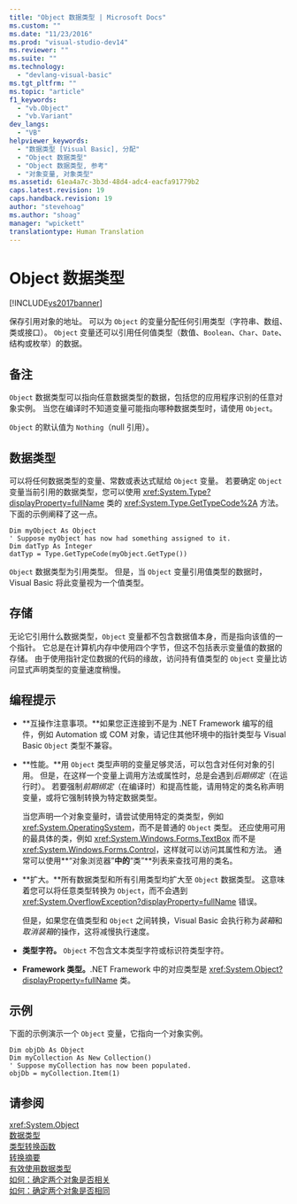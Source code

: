 ```yaml
---
title: "Object 数据类型 | Microsoft Docs"
ms.custom: ""
ms.date: "11/23/2016"
ms.prod: "visual-studio-dev14"
ms.reviewer: ""
ms.suite: ""
ms.technology: 
  - "devlang-visual-basic"
ms.tgt_pltfrm: ""
ms.topic: "article"
f1_keywords: 
  - "vb.Object"
  - "vb.Variant"
dev_langs: 
  - "VB"
helpviewer_keywords: 
  - "数据类型 [Visual Basic], 分配"
  - "Object 数据类型"
  - "Object 数据类型, 参考"
  - "对象变量, 对象类型"
ms.assetid: 61ea4a7c-3b3d-48d4-adc4-eacfa91779b2
caps.latest.revision: 19
caps.handback.revision: 19
author: "stevehoag"
ms.author: "shoag"
manager: "wpickett"
translationtype: Human Translation
---
```

# Object 数据类型
[!INCLUDE[vs2017banner](../../../csharp/includes/vs2017banner.md)]

保存引用对象的地址。  可以为 `Object` 的变量分配任何引用类型（字符串、数组、类或接口）。  `Object` 变量还可以引用任何值类型（数值、`Boolean`、`Char`、`Date`、结构或枚举）的数据。  
  
## 备注  
 `Object` 数据类型可以指向任意数据类型的数据，包括您的应用程序识别的任意对象实例。  当您在编译时不知道变量可能指向哪种数据类型时，请使用 `Object`。  
  
 `Object` 的默认值为 `Nothing`（null 引用）。  
  
## 数据类型  
 可以将任何数据类型的变量、常数或表达式赋给 `Object` 变量。  若要确定 `Object` 变量当前引用的数据类型，您可以使用 <xref:System.Type?displayProperty=fullName> 类的 <xref:System.Type.GetTypeCode%2A> 方法。  下面的示例阐释了这一点。  
  
```  
Dim myObject As Object  
' Suppose myObject has now had something assigned to it.  
Dim datTyp As Integer  
datTyp = Type.GetTypeCode(myObject.GetType())  
```  
  
 `Object` 数据类型为引用类型。  但是，当 `Object` 变量引用值类型的数据时，Visual Basic 将此变量视为一个值类型。  
  
## 存储  
 无论它引用什么数据类型，`Object` 变量都不包含数据值本身，而是指向该值的一个指针。  它总是在计算机内存中使用四个字节，但这不包括表示变量值的数据的存储。  由于使用指针定位数据的代码的缘故，访问持有值类型的 `Object` 变量比访问显式声明类型的变量速度稍慢。  
  
## 编程提示  
  
-   **互操作注意事项。**如果您正连接到不是为 .NET Framework 编写的组件，例如 Automation 或 COM 对象，请记住其他环境中的指针类型与 Visual Basic `Object` 类型不兼容。  
  
-   **性能。**用 `Object` 类型声明的变量足够灵活，可以包含对任何对象的引用。  但是，在这样一个变量上调用方法或属性时，总是会遇到*后期绑定*（在运行时）。  若要强制*前期绑定*（在编译时）和提高性能，请用特定的类名称声明变量，或将它强制转换为特定数据类型。  
  
     当您声明一个对象变量时，请尝试使用特定的类类型，例如 <xref:System.OperatingSystem>，而不是普通的 `Object` 类型。  还应使用可用的最具体的类，例如 <xref:System.Windows.Forms.TextBox> 而不是 <xref:System.Windows.Forms.Control>，这样就可以访问其属性和方法。  通常可以使用**“对象浏览器”**中的**“类”**列表来查找可用的类名。  
  
-   **扩大。**所有数据类型和所有引用类型均扩大至 `Object` 数据类型。  这意味着您可以将任意类型转换为 `Object`，而不会遇到 <xref:System.OverflowException?displayProperty=fullName> 错误。  
  
     但是，如果您在值类型和 `Object` 之间转换，Visual Basic 会执行称为*装箱*和*取消装箱*的操作，这将减慢执行速度。  
  
-   **类型字符。** `Object` 不包含文本类型字符或标识符类型字符。  
  
-   **Framework 类型。**.NET Framework 中的对应类型是 <xref:System.Object?displayProperty=fullName> 类。  
  
## 示例  
 下面的示例演示一个 `Object` 变量，它指向一个对象实例。  
  
```  
Dim objDb As Object  
Dim myCollection As New Collection()  
' Suppose myCollection has now been populated.  
objDb = myCollection.Item(1)  
```  
  
## 请参阅  
 <xref:System.Object>   
 [数据类型](../../../visual-basic/language-reference/data-types/data-type-summary.md)   
 [类型转换函数](../../../visual-basic/language-reference/functions/type-conversion-functions.md)   
 [转换摘要](../../../visual-basic/language-reference/keywords/conversion-summary.md)   
 [有效使用数据类型](../../../visual-basic/programming-guide/language-features/data-types/efficient-use-of-data-types.md)   
 [如何：确定两个对象是否相关](../../../visual-basic/programming-guide/language-features/variables/how-to-determine-whether-two-objects-are-related.md)   
 [如何：确定两个对象是否相同](../../../visual-basic/programming-guide/language-features/variables/how-to-determine-whether-two-objects-are-identical.md)